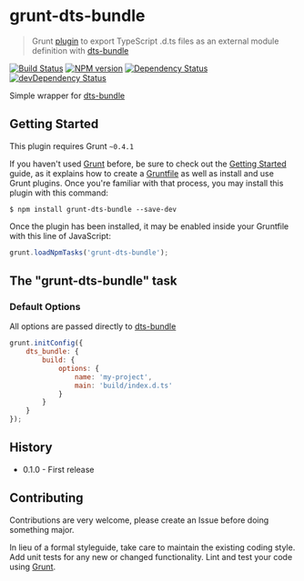 # grunt-dts-bundle

> Grunt [plugin](http://gruntjs.com/) to export TypeScript .d.ts files as an external module definition with [dts-bundle](https://github.com/grunt-ts/dts-bundle)

[![Build Status](https://secure.travis-ci.org/grunt-ts/grunt-dts-bundle.svg?branch=master)](http://travis-ci.org/grunt-ts/grunt-dts-bundle) [![NPM version](https://badge.fury.io/js/grunt-dts-bundle.svg)](http://badge.fury.io/js/grunt-dts-bundle) [![Dependency Status](https://david-dm.org/grunt-ts/grunt-dts-bundle.svg)](https://david-dm.org/grunt-ts/grunt-dts-bundle) [![devDependency Status](https://david-dm.org/grunt-ts/grunt-dts-bundle/dev-status.svg)](https://david-dm.org/grunt-ts/grunt-dts-bundle#info=devDependencies)

Simple wrapper for [dts-bundle](https://github.com/grunt-ts/dts-bundle)

## Getting Started

This plugin requires Grunt `~0.4.1`

If you haven't used [Grunt](http://gruntjs.com/) before, be sure to check out the [Getting Started](http://gruntjs.com/getting-started) guide, as it explains how to create a [Gruntfile](http://gruntjs.com/sample-gruntfile) as well as install and use Grunt plugins. Once you're familiar with that process, you may install this plugin with this command:

```shell
$ npm install grunt-dts-bundle --save-dev
```

Once the plugin has been installed, it may be enabled inside your Gruntfile with this line of JavaScript:

```js
grunt.loadNpmTasks('grunt-dts-bundle');
```

## The "grunt-dts-bundle" task

### Default Options

All options are passed directly to [dts-bundle](https://github.com/grunt-ts/dts-bundle)

```js
grunt.initConfig({
	dts_bundle: {
		build: {
			options: {
				name: 'my-project',
				main: 'build/index.d.ts'
			}
		}
	}
});
```

## History

* 0.1.0 - First release

## Contributing

Contributions are very welcome, please create an Issue before doing something major.

In lieu of a formal styleguide, take care to maintain the existing coding style. Add unit tests for any new or changed functionality. Lint and test your code using [Grunt](http://gruntjs.com/).

